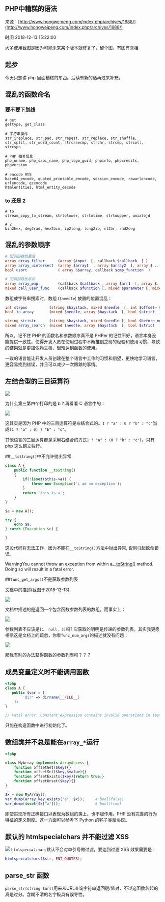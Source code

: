 ## PHP中糟糕的语法

来源：[http://www.hongweipeng.com/index.php/archives/1688/](http://www.hongweipeng.com/index.php/archives/1688/)

时间 2018-12-13 15:22:00

 
大多使用截图是因为可能未来某个版本就修复了，留个图，有图有真相
 
## 起步
 
今天只想讲 php 里面糟糕的东西。后续有新的话再过来补充。
 
## 混乱的函数命名
 
### 要不要下划线

```
# get
gettype, get_class

# 字符串操作
str_ireplace, str_pad, str_repeat, str_replace, str_shuffle, str_split, str_word_count, strcasecmp, strchr, strcmp, strcoll, strcspn

# PHP 相关信息
php_uname, php_sapi_name, php_logo_guid, phpinfo, phpcredits, phpversion

# encode 相关
base64_encode, quoted_printable_encode, session_encode, rawurlencode, urlencode, gzencode
htmlentities, html_entity_decode
```
 
### to 还是 2

```
# to
stream_copy_to_stream, strtolower, strtotime, strtoupper, unixtojd

# 2
bin2hex, deg2rad, hex2bin, ip2long, long2ip, nl2br, rad2deg
```
 
## 混乱的参数顺序

```php
# 回调函数放最后
array array_filter      (array $input  [, callback $callback  ] )
array array_uintersect  (array $array1  , array $array2  [, array $ ...  ], callback $data_compare_func  )
bool usort              ( array &$array, callback $cmp_function  )

# 回调函数放最前
array array_map         (callback $callback , array $arr1  [, array $...  ] )
mixed call_user_func    (callback $function [, mixed $parameter [, mixed $... ]] )
```
 
数组或字符串搜索时，数组 (`$needle`) 放置的位置混乱：

```php
int strpos          (string $haystack, mixed $needle  [, int $offset= 0  ] )
bool in_array       (mixed $needle, array $haystack  [, bool $strict  ] )

string stristr      (string $haystack, mixed $needle [, bool $before_needle = false ] )
mixed array_search  (mixed $needle, array $haystack  [, bool $strict  ] )
```
 
所以，记不住 PHP 的函数名和参数顺序真不是 PHPer 的记性不好，语言本身没能提供一致性，使得开发人员在使用过程中不断推倒之前的经验和使用习惯，导致的结果就是更加依赖文档，很难达到函数的使用。
 
一致的语言能让开发人员创建在整个语言中工作的习惯和期望，更快地学习语言，更容易找到错误，并且可以减少一次跟踪的事情。
 
## 左结合型的三目运算符
 
![][0]
 
为什么第三第四个打印的是 b ? 再看看 C 语言中的：
 
![][1]
 
这其实是因为 PHP 中的三目运算符是左结合式的。`1 ? "a" : 0 ? "b" : "c"`当成`(1 ? "a" : 0) ? "b" : "c"`。
 
其他语言的三目运算都是采用右结合的方式`1 ? "a" : (0 ? "b" : "c")`，只有 php 这么鹤立独行。
 
##`__toString()`中不允许抛出异常 

```php
class A {
    public function __toString()
    {
        if(!isset($this->a)) {
            throw new Exception('i am an exception');
        }
        return 'this is a';
    }
}

$a = new A();

try {
    echo $a;
} catch (Exception $e) {

}
```
 
这段代码将无法工作，因为不能在`__toString()`方法中抛出异常, 否则引起致命错误。
 
WarningYou cannot throw an exception from within a[__toString()][6] method. Doing so will result in a fatal error.
 
##`func_get_args()`不是获取参数列表 
 
文档中的描述(截图于2018-12-13):
 
![][2]
 
文档中描述的是返回一个包含函数参数列表的数组，而事实上：
 
![][3]
 
参数列表不应该是`[1, null, 3]`吗? 它获取的明明是传递的参数列表，其实我更愿相信这是文档上的疏忽，你看`func_num_args`的描述就没有问题：
 
![][4]
 
那我有别的办法获得函数的参数列表吗？？？
 
## 成员变量定义时不能调用函数

```php
<?php
class A {
   public $var = [
        'dir' => dirname(__FILE__)
    ];
}

// Fatal error: Constant expression contains invalid operations in test.php on line 3
```
 
只能在构造函数中进行初始化了。
 
## 数组类并不总是能在`array_*`运行 

```php
<?php

class MyArray implements ArrayAccess {
    function offsetGet($key){}
    function offsetSet($key,$value){}
    function offsetExists($key){return true;}
    function offsetUnset($key){}
}

$x = new MyArray();
var_dump(array_key_exists("a", $x));     # bool(false)
var_dump(isset($x["a"]));                # bool(true)
```
 
即使实现所有正确接口以表现为数组的类上，也不起作用。PHP 没有完善的行为特征的定义制度。这一方面可以参考下 Python 的鸭子类型协议。
 
## 默认的 htmlspecialchars 并不能过滤 XSS
 
![][5]
 `htmlspecialchars`默认不会对单引号做过滤，要达到过滤 XSS 效果需要是：

```php
htmlspecialchars($str, ENT_QUOTES);
```
 
## parse_str 函数
 `parse_str(string $url)`用来从URL查询字符串返回键/值对，不过这函数名起的真是过分。含糊不清的名字极具有误导性。


[6]: http://php.net/manual/zh/language.oop5.magic.php#object.tostring
[0]: https://img1.tuicool.com/2yyYRbu.png 
[1]: https://img1.tuicool.com/JBBJj27.png 
[2]: https://img1.tuicool.com/QrIVfyR.png 
[3]: https://img1.tuicool.com/aiQ77rq.png 
[4]: https://img1.tuicool.com/eiqENfj.png 
[5]: https://img0.tuicool.com/iuAzu2z.png 